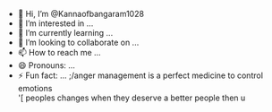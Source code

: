 - 👋 Hi, I’m @Kannaofbangaram1028
- 👀 I’m interested in ...
- 🌱 I’m currently learning ...
- 💞️ I’m looking to collaborate on ...
- 📫 How to reach me ...
- 😄 Pronouns: ...
- ⚡ Fun fact: ...
;/anger management is a perfect medicine to control emotions  
'[ peoples changes when they deserve a better people then u <!---
Kannaofbangaram1028/Kannaofbangaram1028 is a ✨ special ✨ repository because its `README.md` (this file) appears on your GitHub profile.
You can click the Preview link to take a look at your changes.
--->
